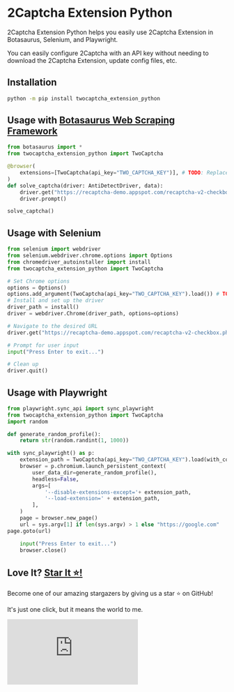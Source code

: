 # 2Captcha Extension Python

2Captcha Extension Python helps you easily use 2Captcha Extension in Botasaurus, Selenium, and Playwright.

You can easily configure 2Captcha with an API key without needing to download the 2Captcha Extension, update config files, etc.


## Installation

```bash 
python -m pip install twocaptcha_extension_python
```

## Usage with [Botasaurus Web Scraping Framework](https://github.com/omkarcloud/botasaurus)

```python
from botasaurus import *
from twocaptcha_extension_python import TwoCaptcha

@browser(
    extensions=[TwoCaptcha(api_key="TWO_CAPTCHA_KEY")], # TODO: Replace with your own 2Captcha Key
)  
def solve_captcha(driver: AntiDetectDriver, data):
    driver.get("https://recaptcha-demo.appspot.com/recaptcha-v2-checkbox.php")
    driver.prompt()

solve_captcha()
```

## Usage with Selenium 

```python
from selenium import webdriver
from selenium.webdriver.chrome.options import Options
from chromedriver_autoinstaller import install
from twocaptcha_extension_python import TwoCaptcha

# Set Chrome options
options = Options()
options.add_argument(TwoCaptcha(api_key="TWO_CAPTCHA_KEY").load()) # TODO: Replace with your own 2Captcha Key
# Install and set up the driver
driver_path = install()
driver = webdriver.Chrome(driver_path, options=options)

# Navigate to the desired URL
driver.get("https://recaptcha-demo.appspot.com/recaptcha-v2-checkbox.php")

# Prompt for user input
input("Press Enter to exit...")

# Clean up
driver.quit()
```

## Usage with Playwright

```python
from playwright.sync_api import sync_playwright
from twocaptcha_extension_python import TwoCaptcha
import random

def generate_random_profile():
    return str(random.randint(1, 1000))

with sync_playwright() as p:
    extension_path = TwoCaptcha(api_key="TWO_CAPTCHA_KEY").load(with_command_line_option=False) # TODO: Replace with your own 2Captcha Key
    browser = p.chromium.launch_persistent_context(
        user_data_dir=generate_random_profile(),
        headless=False,
        args=[
            '--disable-extensions-except='+ extension_path,
            '--load-extension=' + extension_path,
        ],
    )
    page = browser.new_page()
    url = sys.argv[1] if len(sys.argv) > 1 else "https://google.com"
page.goto(url)

    input("Press Enter to exit...")
    browser.close()
```

## Love It? [Star It ⭐!](https://github.com/omkarcloud/twocaptcha-extension-python)

Become one of our amazing stargazers by giving us a star ⭐ on GitHub!

It's just one click, but it means the world to me.

[![Stargazers for @omkarcloud/twocaptcha-extension-python](https://bytecrank.com/nastyox/reporoster/php/stargazersSVG.php?user=omkarcloud&repo=twocaptcha-extension-python)](https://github.com/omkarcloud/twocaptcha-extension-python/stargazers)
